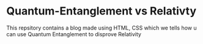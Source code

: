 # Quantum-Entanglement vs Relativty
 This repsitory contains a blog made using HTML, CSS which we tells how u can use Quantum Entanglement to disprove Relativity

